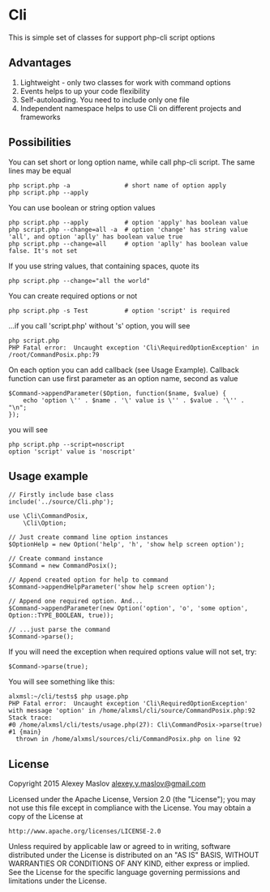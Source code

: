 Cli
=============
This is simple set of classes for support php-cli script options

Advantages
-------
1. Lightweight - only two classes for work with command options
2. Events helps to up your code flexibility
3. Self-autoloading. You need to include only one file
4. Independent namespace helps to use Cli on different projects and frameworks

Possibilities
-------
You can set short or long option name, while call php-cli script. The same lines may be equal

    php script.php -a               # short name of option apply
    php script.php --apply

You can use boolean or string option values

    php script.php --apply          # option 'apply' has boolean value
    php script.php --change=all -a  # option 'change' has string value 'all', and option 'aplly' has boolean value true
    php script.php --change=all     # option 'aplly' has boolean value false. It's not set

If you use string values, that containing spaces, quote its

    php script.php --change="all the world"

You can create required options or not

    php script.php -s Test          # option 'script' is required

...if you call 'script.php' without 's' option, you will see

    php script.php
    PHP Fatal error:  Uncaught exception 'Cli\RequiredOptionException' in /root/CommandPosix.php:79

On each option you can add callback (see Usage Example). Callback function can use first parameter as an option name, second as value

    $Command->appendParameter($Option, function($name, $value) {
        echo 'option \'' . $name . '\' value is \'' . $value . '\'' . "\n";
    });

you will see

    php script.php --script=noscript
    option 'script' value is 'noscript'

Usage example
-------
    // Firstly include base class
    include('../source/Cli.php');

    use \Cli\CommandPosix,
        \Cli\Option;

    // Just create command line option instances
    $OptionHelp = new Option('help', 'h', 'show help screen option');

    // Create command instance
    $Command = new CommandPosix();

    // Append created option for help to command
    $Command->appendHelpParameter('show help screen option');

    // Append one required option. And...
    $Command->appendParameter(new Option('option', 'o', 'some option', Option::TYPE_BOOLEAN, true));

    // ...just parse the command
    $Command->parse();

If you will need the exception when required options value will not set, try:

    $Command->parse(true);

You will see something like this:

    alxmsl:~/cli/tests$ php usage.php
    PHP Fatal error:  Uncaught exception 'Cli\RequiredOptionException' with message 'option' in /home/alxmsl/cli/source/CommandPosix.php:92
    Stack trace:
    #0 /home/alxmsl/cli/tests/usage.php(27): Cli\CommandPosix->parse(true)
    #1 {main}
      thrown in /home/alxmsl/sources/cli/CommandPosix.php on line 92

License
-------

Copyright 2015 Alexey Maslov <alexey.y.maslov@gmail.com>

Licensed under the Apache License, Version 2.0 (the "License");
you may not use this file except in compliance with the License.
You may obtain a copy of the License at

    http://www.apache.org/licenses/LICENSE-2.0

Unless required by applicable law or agreed to in writing, software
distributed under the License is distributed on an "AS IS" BASIS,
WITHOUT WARRANTIES OR CONDITIONS OF ANY KIND, either express or implied.
See the License for the specific language governing permissions and
limitations under the License.
